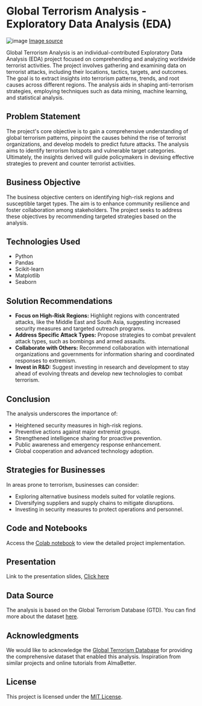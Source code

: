 # Global Terrorism Analysis - Exploratory Data Analysis (EDA)

![image](https://github.com/Rahulshinde5/EDA-Global-Terrorism-Dataset/assets/125460745/30a905ae-12f5-49f0-8d85-108522b6eb12)
[Image source](https://www.gcsp.ch/events/global-terrorism-index-launch-2019)

Global Terrorism Analysis is an individual-contributed Exploratory Data Analysis (EDA) project focused on comprehending and analyzing worldwide terrorist activities. The project involves gathering and examining data on terrorist attacks, including their locations, tactics, targets, and outcomes. The goal is to extract insights into terrorism patterns, trends, and root causes across different regions. The analysis aids in shaping anti-terrorism strategies, employing techniques such as data mining, machine learning, and statistical analysis.

## Problem Statement

The project's core objective is to gain a comprehensive understanding of global terrorism patterns, pinpoint the causes behind the rise of terrorist organizations, and develop models to predict future attacks. The analysis aims to identify terrorism hotspots and vulnerable target categories. Ultimately, the insights derived will guide policymakers in devising effective strategies to prevent and counter terrorist activities.

## Business Objective

The business objective centers on identifying high-risk regions and susceptible target types. The aim is to enhance community resilience and foster collaboration among stakeholders. The project seeks to address these objectives by recommending targeted strategies based on the analysis.

## Technologies Used
- Python
- Pandas
- Scikit-learn
- Matplotlib
- Seaborn
  
## Solution Recommendations

- **Focus on High-Risk Regions:** Highlight regions with concentrated attacks, like the Middle East and South Asia, suggesting increased security measures and targeted outreach programs.
- **Address Specific Attack Types:** Propose strategies to combat prevalent attack types, such as bombings and armed assaults.
- **Collaborate with Others:** Recommend collaboration with international organizations and governments for information sharing and coordinated responses to extremism.
- **Invest in R&D:** Suggest investing in research and development to stay ahead of evolving threats and develop new technologies to combat terrorism.

## Conclusion

The analysis underscores the importance of:
- Heightened security measures in high-risk regions.
- Preventive actions against major extremist groups.
- Strengthened intelligence sharing for proactive prevention.
- Public awareness and emergency response enhancement.
- Global cooperation and advanced technology adoption.

## Strategies for Businesses

In areas prone to terrorism, businesses can consider:
- Exploring alternative business models suited for volatile regions.
- Diversifying suppliers and supply chains to mitigate disruptions.
- Investing in security measures to protect operations and personnel.

## Code and Notebooks
Access the [Colab notebook](Global_Terrorism_Analysis_by_Rahul_Shinde.ipynb) to view the detailed project implementation.

## Presentation
Link to the presentation slides, [Click here](https://drive.google.com/file/d/19kyfLD6poFjntTbANLwBlHax_aWj6teE/view?usp=sharing) 

## Data Source

The analysis is based on the Global Terrorism Database (GTD). You can find more about the dataset [here](https://drive.google.com/file/d/1D8pnrbx7ZbMsmavsgPHEd3CN9BwnkzW_/view?usp=sharing).

## Acknowledgments

We would like to acknowledge the [Global Terrorism Database](https://www.start.umd.edu/gtd/) for providing the comprehensive dataset that enabled this analysis.
Inspiration from similar projects and online tutorials from AlmaBetter.


## License

This project is licensed under the [MIT License](LICENSE).

